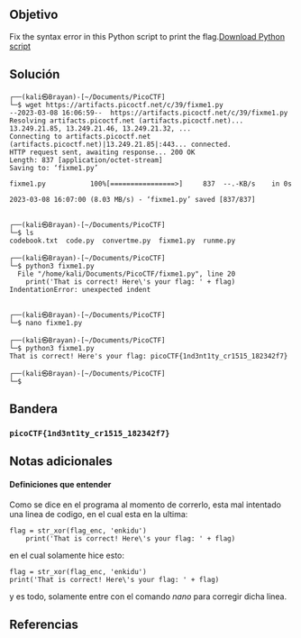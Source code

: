 ## Objetivo

Fix the syntax error in this Python script to print the flag.[Download Python script](https://artifacts.picoctf.net/c/39/fixme1.py)

## Solución
```                                                              
┌──(kali㉿Brayan)-[~/Documents/PicoCTF]
└─$ wget https://artifacts.picoctf.net/c/39/fixme1.py    
--2023-03-08 16:06:59--  https://artifacts.picoctf.net/c/39/fixme1.py
Resolving artifacts.picoctf.net (artifacts.picoctf.net)... 13.249.21.85, 13.249.21.46, 13.249.21.32, ...
Connecting to artifacts.picoctf.net (artifacts.picoctf.net)|13.249.21.85|:443... connected.
HTTP request sent, awaiting response... 200 OK
Length: 837 [application/octet-stream]
Saving to: ‘fixme1.py’

fixme1.py           100%[================>]     837  --.-KB/s    in 0s      

2023-03-08 16:07:00 (8.03 MB/s) - ‘fixme1.py’ saved [837/837]

                                                                             
┌──(kali㉿Brayan)-[~/Documents/PicoCTF]
└─$ ls
codebook.txt  code.py  convertme.py  fixme1.py  runme.py
                                                                             
┌──(kali㉿Brayan)-[~/Documents/PicoCTF]
└─$ python3 fixme1.py
  File "/home/kali/Documents/PicoCTF/fixme1.py", line 20
    print('That is correct! Here\'s your flag: ' + flag)
IndentationError: unexpected indent
                                                                             
                                                                             
┌──(kali㉿Brayan)-[~/Documents/PicoCTF]
└─$ nano fixme1.py
                                                                             
┌──(kali㉿Brayan)-[~/Documents/PicoCTF]
└─$ python3 fixme1.py
That is correct! Here's your flag: picoCTF{1nd3nt1ty_cr1515_182342f7}
                                                                             
┌──(kali㉿Brayan)-[~/Documents/PicoCTF]
└─$ 

```
## Bandera

### `picoCTF{1nd3nt1ty_cr1515_182342f7}`
 
## Notas adicionales

#### Definiciones que entender
Como se dice en el programa al momento de correrlo, esta mal intentado una linea de codigo, en el cual esta en la ultima:

```
flag = str_xor(flag_enc, 'enkidu')
	print('That is correct! Here\'s your flag: ' + flag)
```

en el cual solamente hice esto:
```
flag = str_xor(flag_enc, 'enkidu')
print('That is correct! Here\'s your flag: ' + flag)
```

 y es todo, solamente entre con el comando *nano* para corregir dicha linea.
 
## Referencias